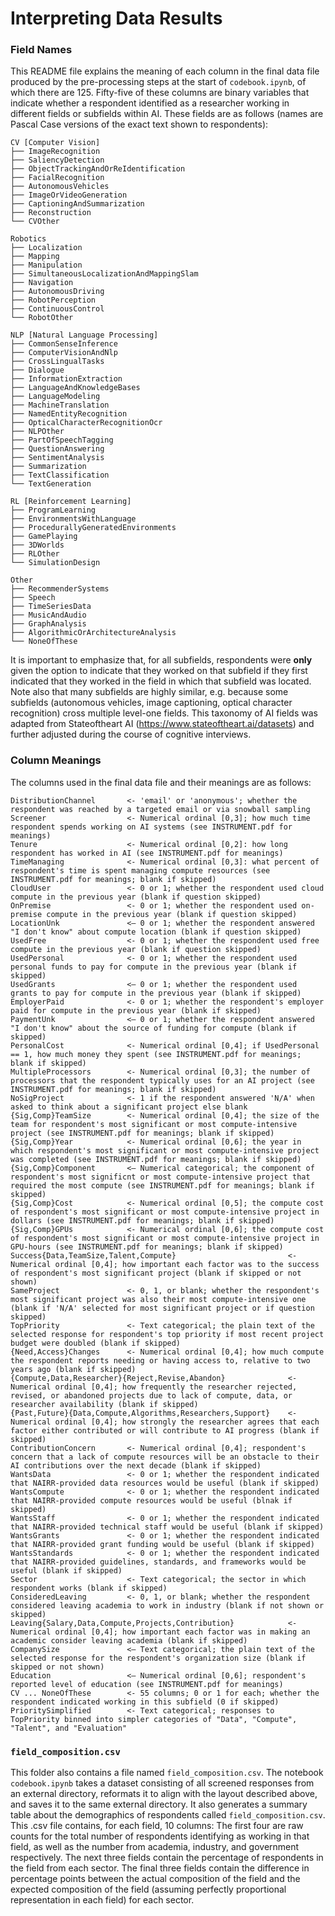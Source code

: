 # Interpreting Data Results

### Field Names

This README file explains the meaning of each column in the final data file produced by the pre-processing steps at the start of `codebook.ipynb`, of which there are 125. Fifty-five of these columns are binary variables that indicate whether a respondent identified as a researcher working in different fields or subfields within AI. These fields are as follows (names are Pascal Case versions of the exact text shown to respondents):

```
CV [Computer Vision]
├── ImageRecognition
├── SaliencyDetection
├── ObjectTrackingAndOrReIdentification
├── FacialRecognition
├── AutonomousVehicles
├── ImageOrVideoGeneration
├── CaptioningAndSummarization
├── Reconstruction
└── CVOther

Robotics
├── Localization
├── Mapping
├── Manipulation
├── SimultaneousLocalizationAndMappingSlam
├── Navigation
├── AutonomousDriving
├── RobotPerception
├── ContinuousControl
└── RobotOther

NLP [Natural Language Processing]
├── CommonSenseInference
├── ComputerVisionAndNlp
├── CrossLingualTasks
├── Dialogue
├── InformationExtraction
├── LanguageAndKnowledgeBases
├── LanguageModeling
├── MachineTranslation
├── NamedEntityRecognition
├── OpticalCharacterRecognitionOcr
├── NLPOther
├── PartOfSpeechTagging
├── QuestionAnswering
├── SentimentAnalysis
├── Summarization
├── TextClassification
└── TextGeneration

RL [Reinforcement Learning]
├── ProgramLearning
├── EnvironmentsWithLanguage
├── ProcedurallyGeneratedEnvironments
├── GamePlaying
├── 3DWorlds
├── RLOther
└── SimulationDesign

Other
├── RecommenderSystems
├── Speech
├── TimeSeriesData
├── MusicAndAudio
├── GraphAnalysis
├── AlgorithmicOrArchitectureAnalysis
└── NoneOfThese
```

It is important to emphasize that, for all subfields, respondents were **only** given the option to indicate that they worked on that subfield if they first indicated that they worked in the field in which that subfield was located. Note also that many subfields are highly similar, e.g. because some subfields (autonomous vehicles, image captioning, optical character recognition) cross multiple level-one fields. This taxonomy of AI fields was adapted from Stateoftheart AI (https://www.stateoftheart.ai/datasets) and further adjusted during the course of cognitive interviews.

### Column Meanings

The columns used in the final data file and their meanings are as follows:

```
DistributionChannel       <- 'email' or 'anonymous'; whether the respondent was reached by a targeted email or via snowball sampling
Screener                  <- Numerical ordinal [0,3]; how much time respondent spends working on AI systems (see INSTRUMENT.pdf for meanings)
Tenure                    <- Numerical ordinal [0,2]: how long respondent has worked in AI (see INSTRUMENT.pdf for meanings)
TimeManaging              <- Numerical ordinal [0,3]: what percent of respondent's time is spent managing compute resources (see INSTRUMENT.pdf for meanings; blank if skipped)
CloudUser                 <- 0 or 1; whether the respondent used cloud compute in the previous year (blank if question skipped)
OnPremise                 <- 0 or 1; whether the respondent used on-premise compute in the previous year (blank if question skipped)
LocationUnk               <— 0 or 1; whether the respondent answered "I don't know" about compute location (blank if question skipped) 
UsedFree                  <- 0 or 1; whether the respondent used free compute in the previous year (blank if question skipped)
UsedPersonal              <- 0 or 1; whether the respondent used personal funds to pay for compute in the previous year (blank if skipped)
UsedGrants 		          <— 0 or 1; whether the respondent used grants to pay for compute in the previous year (blank if skipped) 
EmployerPaid              <- 0 or 1; whether the respondent's employer paid for compute in the previous year (blank if skipped)
PaymentUnk                <— 0 or 1; whether the respondent answered "I don't know" about the source of funding for compute (blank if skipped)
PersonalCost              <- Numerical ordinal [0,4]; if UsedPersonal == 1, how much money they spent (see INSTRUMENT.pdf for meanings; blank if skipped)
MultipleProcessors        <- Numerical ordinal [0,3]; the number of processors that the respondent typically uses for an AI project (see INSTRUMENT.pdf for meanings; blank if skipped)
NoSigProject              <- 1 if the respondent answered 'N/A' when asked to think about a significant project else blank
{Sig,Comp}TeamSize        <- Numerical ordinal [0,4]; the size of the team for respondent's most significant or most compute-intensive project (see INSTRUMENT.pdf for meanings; blank if skipped)
{Sig,Comp}Year            <- Numerical ordinal [0,6]; the year in which respondent's most significant or most compute-intensive project was completed (see INSTRUMENT.pdf for meanings; blank if skipped)
{Sig,Comp}Component       <— Numerical categorical; the component of respondent's most significnt or most compute-intensive project that required the most compute (see INSTRUMENT.pdf for meanings; blank if skipped)
{Sig,Comp}Cost            <- Numerical ordinal [0,5]; the compute cost of respondent's most significant or most compute-intensive project in dollars (see INSTRUMENT.pdf for meanings; blank if skipped)
{Sig,Comp}GPUs            <- Numerical ordinal [0,6]; the compute cost of respondent's most significant or most compute-intensive project in GPU-hours (see INSTRUMENT.pdf for meanings; blank if skipped)
Success{Data,TeamSize,Talent,Compute}                         <- Numerical ordinal [0,4]; how important each factor was to the success of respondent's most significant project (blank if skipped or not shown)
SameProject               <- 0, 1, or blank; whether the respondent's most significant project was also their most compute-intensive one (blank if 'N/A' selected for most significant project or if question skipped)
TopPriority               <- Text categorical; the plain text of the selected response for respondent's top priority if most recent project budget were doubled (blank if skipped)
{Need,Access}Changes      <- Numerical ordinal [0,4]; how much compute the respondent reports needing or having access to, relative to two years ago (blank if skipped)
{Compute,Data,Researcher}{Reject,Revise,Abandon}              <- Numerical ordinal [0,4]; how frequently the researcher rejected, revised, or abandoned projects due to lack of compute, data, or researcher availability (blank if skipped)
{Past,Future}{Data,Compute,Algorithms,Researchers,Support}    <- Numerical ordinal [0,4]; how strongly the researcher agrees that each factor either contributed or will contribute to AI progress (blank if skipped)
ContributionConcern       <- Numerical ordinal [0,4]; respondent's concern that a lack of compute resources will be an obstacle to their AI contributions over the next decade (blank if skipped)
WantsData                 <- 0 or 1; whether the respondent indicated that NAIRR-provided data resources would be useful (blank if skipped)
WantsCompute              <- 0 or 1; whether the respondent indicated that NAIRR-provided compute resources would be useful (blnak if skipped)
WantsStaff                <- 0 or 1; whether the respondent indicated that NAIRR-provided technical staff would be useful (blank if skipped)
WantsGrants               <- 0 or 1; whether the respondent indicated that NAIRR-provided grant funding would be useful (blank if skipped)
WantsStandards            <- 0 or 1; whether the respondent indicated that NAIRR-provided guidelines, standards, and frameworks would be useful (blank if skipped)
Sector                    <- Text categorical; the sector in which respondent works (blank if skipped)
ConsideredLeaving         <- 0, 1, or blank; whether the respondent considered leaving academia to work in industry (blank if not shown or skipped)
Leaving{Salary,Data,Compute,Projects,Contribution}            <- Numerical ordinal [0,4]; how important each factor was in making an academic consider leaving academia (blank if skipped)
CompanySize               <– Text categorical; the plain text of the selected response for the respondent's organization size (blank if skipped or not shown)
Education                 <— Numerical ordinal [0,6]; respondent's reported level of education (see INSTRUMENT.pdf for meanings)
CV ... NoneOfThese        <- 55 columns; 0 or 1 for each; whether the respondent indicated working in this subfield (0 if skipped)
PrioritySimplified        <- Text categorical; responses to TopPriority binned into simpler categories of "Data", "Compute", "Talent", and "Evaluation"
```


### `field_composition.csv`

This folder also contains a file named `field_composition.csv`. The notebook `codebook.ipynb` takes a dataset consisting of all screened responses from an external directory, reformats it to align with the layout described above, and saves it to the same external directory. It also generates a summary table about the demographics of respondents called `field_composition.csv`. This .csv file contains, for each field, 10 columns: The first four are raw counts for the total number of respondents identifying as working in that field, as well as the number from academia, industry, and government respectively. The next three fields contain the percentage of respondents in the field from each sector. The final three fields contain the difference in percentage points between the actual composition of the field and the expected composition of the field (assuming perfectly proportional representation in each field) for each sector. 
